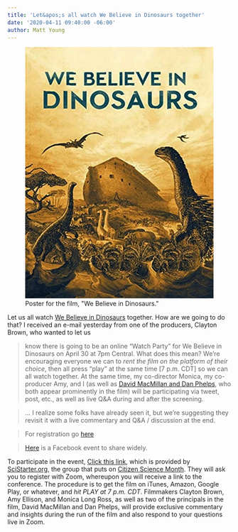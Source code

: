 ```yaml
---
title: 'Let&apos;s all watch We Believe in Dinosaurs together'
date: '2020-04-11 09:40:00 -06:00'
author: Matt Young
---
```


<figure>
<img src="/uploads/2020/We_Believe_Poster.jpg" alt="Poster"/>
<figcaption>Poster for the film, "We Believe in Dinosaurs."
</figcaption>
</figure>


Let us all watch [We Believe in Dinosaurs](https://en.wikipedia.org/wiki/We_Believe_in_Dinosaurs) together. How are we going to do that? I received an e-mail yesterday from one of the producers, Clayton Brown, who wanted to let us

>know there is going to be an online “Watch Party” for We Believe in Dinosaurs on April 30 at 7pm Central.  What does this mean?  We’re encouraging everyone we can to  *rent the film on the platform of their choice*, then all press “play” at the same time [7&nbsp;p.m. CDT] so we can all watch together.  At the same time, my co-director Monica, my co-producer Amy, and I (as well as [David MacMillan and Dan Phelps](https://pandasthumb.org/archives/2016/12/we-believe-in-dinosaurs.html), who both appear prominently in the film) will be participating via tweet, post, etc., as well as live Q&A during and after the screening.

>... I realize some folks have already seen it, but we’re suggesting they revisit it with a live commentary and Q&A / discussion at the end.

>For registration go [here](https://zoom.us/webinar/register/WN_SZg5CeTmRBGGEmnfL7w_DA) 

>[Here](https://www.facebook.com/events/150844539582489/) is a Facebook event to share widely.

To participate in the event, [Click this link](https://scistarter.org/viewing-party-we-believe-in-dinosaurs), which is provided by [SciStarter.org](https://scistarter.org/), the group that puts on [Citizen Science Month](https://scistarter.org/citizensciencemonth). They will ask you to register with Zoom, whereupon you will receive a link to the conference. The procedure is to get the film on iTunes, Amazon, Google Play, or whatever, and *hit PLAY at 7&nbsp;p.m. CDT*.  Filmmakers Clayton Brown, Amy Ellison, and Monica Long Ross, as well as two of the principals in the film, David MacMillan and Dan Phelps, will provide exclusive commentary and insights during the run of the film and also respond to your questions live in Zoom. 
